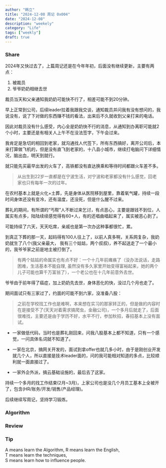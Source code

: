 ```yaml
---
author: "韩立"
title: "2024-12-08 周记 0x004"
date: "2024-12-08"
description: "weekely"
category: "Life"
tags: ["weekly"]
draft: true
---
```


### Share

2024年又快过去了，上篇周记还是在今年年初，后面没有继续更新，主要有两点：

1. 被裁员
2. 爷爷奶奶相继去世

裁员当天和父亲通知我奶奶可能快不行了，相差可能不到20分钟。

早上正常到公司，后续leader拉着我跟我交谈，通知裁员并问我有没有想问的，我说没有，说了下对做的东西赚不钱的看法，出来后不久就收到父亲打来的电话。

因此对裁员没有什么感受，内心全是奶奶快不行的消息，从通知到办离职可能就2个小时，主要还是有相关人上午不在没法签字，下午会过来。

我肯定是急切的相回到老家，就沟通找人代签下，所有东西搞好，离开公司后，本来打算做飞机的，但是没有直飞到老家的，十八县小城市，继续打电脑问下详细情况，脑出血，明天到就行。

就只能先买最早出发的火车了，高铁都没有直达换乘和等待时间都跟火车差不多。

> 从出生到22岁一直都是在宁波生活，对宁波和老家都没有什么感觉，回老家也只有每年一次的过年。

在农村基本上就是火化+土葬，先是身体从医院移到屋里，靠着氧气罐，持续一段时间身体还没有变冷，还有温度，还没死，但是什么醒不过来。

葬礼的期间，有所谓的“丐帮”人不断过来乞讨，有点恶心，主要是跟钱不到位，人属实有点多，陆陆续续感觉得有60+人，有的还唱曲唱起来了，属实被恶心到了。

可能持续了六天，天天吃席，亲戚也是第一次办这种事都很忙，累。

到真正下葬的那一天，起码得有100人往上了，以前人真多啊，关系网复杂，我奶奶就生了八个(我父亲最大， 我有三个姑姑，两个叔叔)，养不起送走了一个最小的，我爷爷家之前是地主被打倒了。

> 有两个姑姑的命属实也有点不好：一个十几年前瘫痪了（没办法说话，走路困难，生活基本不能自理, 虽然没有多久家里开始变得富裕起来，她的两个儿子可能也算千万富翁了），一个老公也在十几年前意外去世。

爷爷由于前年得了癌症，加上奶奶先去世，身体恶化的快，没过几个月也走了。

期间面试只有三家过了，约面的可能不到六家，没准备八股：

> 之前在学校找工作也是难啊，本来想在实习的那家转正的，但是做的内容时在是接受不了(天天对着需求搞爬虫，金融公司)，一个多月后就走了，后面很难找，主要还是由于学历不好，水平不行，参加秋招，春招基本上没有面试。

- 一家做低代码，当时也是葬礼刚回来，问我八股基本上都不知道，只有一个感觉，一问具体名词就不知道了。

- 一家在北京，搞网关开发的，面试到拿offer也就几多小时，由于是刚创业开发就几个人，所以直接是技术leader面的，问的我可能相对知道的多点，比较顺利就一面直接过了。

- 一家外企外派，搞云基础设施的，最后去了这家。

持续一个多月的找工作结束(2月~3月)，上家公司也是没几个月员工基本上全被开了，包含(HR/账务/开发/销售/产品经理)。

后续继续写周记，坚持学习锻炼。

### Algorithm

### Review

### Tip

A means learn the Algorithm,
R means learn the English,  
T means learn the techniques,  
S means learn how to influence people. 

